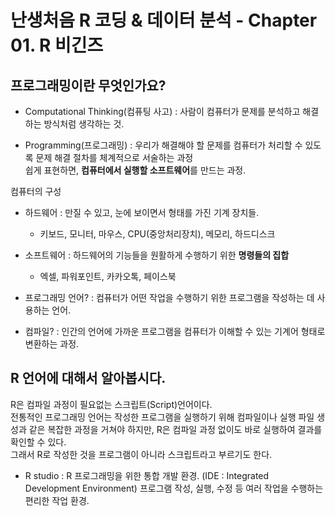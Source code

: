 # 난생처음 R 코딩 & 데이터 분석 - Chapter 01. R 비긴즈

## 프로그래밍이란 무엇인가요?

- Computational Thinking(컴퓨팅 사고) : 사람이 컴퓨터가 문제를 분석하고 해결하는 방식처럼 생각하는 것.

- Programming(프로그래밍) : 우리가 해결해야 할 문제를 컴퓨터가 처리할 수 있도록 문제 해결 절차를 체계적으로 서술하는 과정  
쉽게 표현하면, **컴퓨터에서 실행할 소프트웨어**를 만드는 과정.

컴퓨터의 구성
- 하드웨어 : 만질 수 있고, 눈에 보이면서 형태를 가진 기계 장치들.
    - 키보드, 모니터, 마우스, CPU(중앙처리장치), 메모리, 하드디스크
- 소프트웨어 : 하드웨어의 기능들을 원활하게 수행하기 위한 **명령들의 집합**
    - 엑셀, 파워포인트, 카카오톡, 페이스북

- 프로그래밍 언어? : 컴퓨터가 어떤 작업을 수행하기 위한 프로그램을 작성하는 데 사용하는 언어.

- 컴파일? : 인간의 언어에 가까운 프로그램을 컴퓨터가 이해할 수 있는 기계어 형태로 변환하는 과정.

## R 언어에 대해서 알아봅시다. 

R은 컴파일 과정이 필요없는 스크립트(Script)언어이다.  
전통적인 프로그래밍 언어는 작성한 프로그램을 실행하기 위해 컴파일이나 실행 파일 생성과 같은 복잡한 과정을 거쳐야 하지만, R은 컴파일 과정 없이도 바로 실행하여 결과를 확인할 수 있다.   
그래서 R로 작성한 것을 프로그램이 아니라 스크립트라고 부르기도 한다.  

- R studio : R 프로그래밍을 위한 통합 개발 환경. (IDE : Integrated Development Environment)
프로그램 작성, 실행, 수정 등 여러 작업을 수행하는 편리한 작업 환경.  


